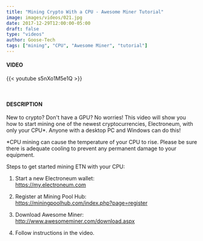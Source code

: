 ```yaml
---
title: "Mining Crypto With a CPU - Awesome Miner Tutorial"
image: images/videos/021.jpg
date: 2017-12-29T12:00:00-05:00
draft: false
type: "videos"
author: Goose-Tech
tags: ["mining", "CPU", "Awesome Miner", "tutorial"]
---
```


#### VIDEO

{{< youtube s5nXo1M5e1Q >}}

&nbsp;

#### DESCRIPTION

New to crypto?  Don't have a GPU?  No worries!  This video will show you how to start mining one of the newest cryptocurrencies, Electroneum, with only your CPU*.  Anyone with a desktop PC and Windows can do this!

*CPU mining can cause the temperature of your CPU to rise.  Please be sure there is adequate cooling to prevent any permanent damage to your equipment.

Steps to get started mining ETN with your CPU:  
1. Start a new Electroneum wallet:  
https://my.electroneum.com

2. Register at Mining Pool Hub:  
https://miningpoolhub.com/index.php?page=register  

3. Download Awesome Miner:  
http://www.awesomeminer.com/download.aspx  

4. Follow instructions in the video.
